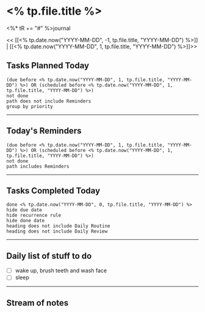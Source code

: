 
# <% tp.file.title %>

<%* tR += "#" %>journal

<< [[<% tp.date.now("YYYY-MM-DD", -1, tp.file.title, "YYYY-MM-DD") %>]] | [[<% tp.date.now("YYYY-MM-DD", 1, tp.file.title, "YYYY-MM-DD") %>]]>>

## Tasks Planned Today

```tasks
(due before <% tp.date.now("YYYY-MM-DD", 1, tp.file.title, "YYYY-MM-DD") %>) OR (scheduled before <% tp.date.now("YYYY-MM-DD", 1, tp.file.title, "YYYY-MM-DD") %>)
not done
path does not include Reminders
group by priority
```
***
## Today's Reminders
```tasks
(due before <% tp.date.now("YYYY-MM-DD", 1, tp.file.title, "YYYY-MM-DD") %>) OR (scheduled before <% tp.date.now("YYYY-MM-DD", 1, tp.file.title, "YYYY-MM-DD") %>)
not done
path includes Reminders
```
***
## Tasks Completed Today
```tasks
done <% tp.date.now("YYYY-MM-DD", 0, tp.file.title, "YYYY-MM-DD") %>
hide due date
hide recurrence rule
hide done date
heading does not include Daily Routine
heading does not include Daily Review
```
***
## Daily list of stuff to do

- [ ] wake up, brush teeth and wash face
- [ ] sleep

***

## Stream of notes
